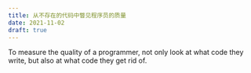 ```yaml
---
title: 从不存在的代码中瞥见程序员的质量
date: 2021-11-02
draft: true
---
```


To measure the quality of a programmer, not only look at what code they write, but also at what code they get rid of. 

